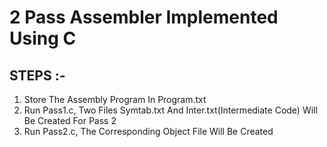 # 2 Pass Assembler Implemented Using C

## STEPS :-

1) Store The Assembly Program In Program.txt
2) Run Pass1.c, Two Files Symtab.txt And Inter.txt(Intermediate Code) Will Be Created For Pass 2
3) Run Pass2.c, The Corresponding Object File Will Be Created
